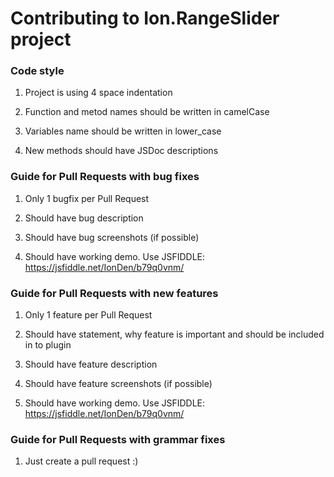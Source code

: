 # Contributing to Ion.RangeSlider project

### Code style

1. Project is using 4 space indentation
2. Function and metod names should be written in camelCase
3. Variables name should be written in lower_case
4. New methods should have JSDoc descriptions

### Guide for Pull Requests with bug fixes

1. Only 1 bugfix per Pull Request
2. Should have bug description
3. Should have bug screenshots (if possible)
4. Should have working demo. Use JSFIDDLE: https://jsfiddle.net/IonDen/b79q0vnm/

### Guide for Pull Requests with new features

1. Only 1 feature per Pull Request
2. Should have statement, why feature is important and should be included in to plugin
3. Should have feature description
4. Should have feature screenshots (if possible)
5. Should have working demo. Use JSFIDDLE: https://jsfiddle.net/IonDen/b79q0vnm/

### Guide for Pull Requests with grammar fixes

1. Just create a pull request :)
